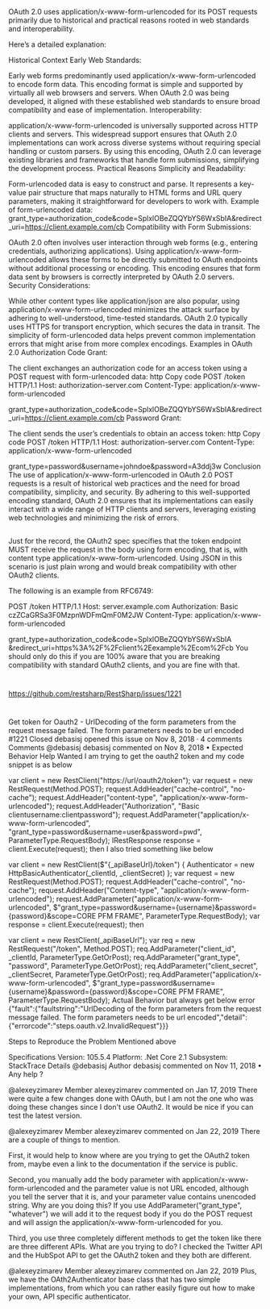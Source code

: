 

OAuth 2.0 uses application/x-www-form-urlencoded for its POST 
requests primarily due to historical and practical reasons rooted in web standards and interoperability. 

Here’s a detailed explanation:

Historical Context
Early Web Standards:

Early web forms predominantly used application/x-www-form-urlencoded to encode form data. This encoding format is simple and supported by virtually all web browsers and servers.
When OAuth 2.0 was being developed, it aligned with these established web standards to ensure broad compatibility and ease of implementation.
Interoperability:

application/x-www-form-urlencoded is universally supported across HTTP clients and servers. This widespread support ensures that OAuth 2.0 implementations can work across diverse systems without requiring special handling or custom parsers.
By using this encoding, OAuth 2.0 can leverage existing libraries and frameworks that handle form submissions, simplifying the development process.
Practical Reasons
Simplicity and Readability:

Form-urlencoded data is easy to construct and parse. It represents a key-value pair structure that maps naturally to HTML forms and URL query parameters, making it straightforward for developers to work with.
Example of form-urlencoded data: grant_type=authorization_code&code=SplxlOBeZQQYbYS6WxSbIA&redirect_uri=https://client.example.com/cb
Compatibility with Form Submissions:

OAuth 2.0 often involves user interaction through web forms (e.g., entering credentials, authorizing applications). Using application/x-www-form-urlencoded allows these forms to be directly submitted to OAuth endpoints without additional processing or encoding.
This encoding ensures that form data sent by browsers is correctly interpreted by OAuth 2.0 servers.
Security Considerations:

While other content types like application/json are also popular, using application/x-www-form-urlencoded minimizes the attack surface by adhering to well-understood, time-tested standards.
OAuth 2.0 typically uses HTTPS for transport encryption, which secures the data in transit. The simplicity of form-urlencoded data helps prevent common implementation errors that might arise from more complex encodings.
Examples in OAuth 2.0
Authorization Code Grant:

The client exchanges an authorization code for an access token using a POST request with form-urlencoded data:
http
Copy code
POST /token HTTP/1.1
Host: authorization-server.com
Content-Type: application/x-www-form-urlencoded

grant_type=authorization_code&code=SplxlOBeZQQYbYS6WxSbIA&redirect_uri=https://client.example.com/cb
Password Grant:

The client sends the user’s credentials to obtain an access token:
http
Copy code
POST /token HTTP/1.1
Host: authorization-server.com
Content-Type: application/x-www-form-urlencoded

grant_type=password&username=johndoe&password=A3ddj3w
Conclusion
The use of application/x-www-form-urlencoded in OAuth 2.0 POST requests is a result of historical web practices and the need for broad compatibility, simplicity, and security. By adhering to this well-supported encoding standard, OAuth 2.0 ensures that its implementations can easily interact with a wide range of HTTP clients and servers, leveraging existing web technologies and minimizing the risk of errors.

##
##

Just for the record, the OAuth2 spec specifies that the token endpoint MUST receive the request in the body using form encoding, that is, with content type application/x-www-form-urlencoded. Using JSON in this scenario is just plain wrong and would break compatibility with other OAuth2 clients.

The following is an example from RFC6749:

POST /token HTTP/1.1
Host: server.example.com
Authorization: Basic czZCaGRSa3F0MzpnWDFmQmF0M2JW
Content-Type: application/x-www-form-urlencoded

grant_type=authorization_code&code=SplxlOBeZQQYbYS6WxSbIA
&redirect_uri=https%3A%2F%2Fclient%2Eexample%2Ecom%2Fcb
You should only do this if you are 100% aware that you are breaking compatibility with standard OAuth2 clients, and you are fine with that.

##
#
https://github.com/restsharp/RestSharp/issues/1221
#
##

Get token for Oauth2 - UrlDecoding of the form parameters from the request message failed. The form parameters needs to be url encoded #1221
Closed
debasisj opened this issue on Nov 8, 2018 · 4 comments
Comments
@debasisj
debasisj commented on Nov 8, 2018 • 
Expected Behavior
Help Wanted
I am trying to get the oauth2 token and my code snippet is as below

var client = new RestClient("https://url/oauth2/token");
        var request = new RestRequest(Method.POST);
        request.AddHeader("cache-control", "no-cache");
        request.AddHeader("content-type", "application/x-www-form-urlencoded");
        request.AddHeader("Authorization", "Basic clientusername:clientpassword");
        request.AddParameter("application/x-www-form-urlencoded", "grant_type=password&username=user&password=pwd", ParameterType.RequestBody);
        IRestResponse response = client.Execute(request);
then I also tried something like below

var client = new RestClient($"{_apiBaseUrl}/token")
            {
                Authenticator = new HttpBasicAuthenticator(_clientId, _clientSecret)
            };
            var request = new RestRequest(Method.POST);
            request.AddHeader("cache-control", "no-cache");
            request.AddHeader("Content-type", "application/x-www-form-urlencoded");
            request.AddParameter("application/x-www-form-urlencoded", $"grant_type=password&username={username}&password={password}&scope=CORE PFM FRAME", ParameterType.RequestBody);
var response = client.Execute(request);
then

var client = new RestClient(_apiBaseUrl");
            var req = new RestRequest("/token", Method.POST);
            req.AddParameter("client_id", _clientId, ParameterType.GetOrPost);
            req.AddParameter("grant_type", "password", ParameterType.GetOrPost);
            req.AddParameter("client_secret", _clientSecret, ParameterType.GetOrPost);
            req.AddParameter("application/x-www-form-urlencoded", $"grant_type=password&username={username}&password={password}&scope=CORE PFM FRAME", ParameterType.RequestBody);
Actual Behavior
but always get below error
{"fault":{"faultstring":"UrlDecoding of the form parameters from the request message failed. The form parameters needs to be url encoded","detail":{"errorcode":"steps.oauth.v2.InvalidRequest"}}}

Steps to Reproduce the Problem
Mentioned above

Specifications
Version: 105.5.4
Platform: .Net Core 2.1
Subsystem:
StackTrace
Details
@debasisj
Author
debasisj commented on Nov 11, 2018 • 
Any help ?

@alexeyzimarev
Member
alexeyzimarev commented on Jan 17, 2019
There were quite a few changes done with OAuth, but I am not the one who was doing these changes since I don't use OAuth2. It would be nice if you can test the latest version.

@alexeyzimarev
Member
alexeyzimarev commented on Jan 22, 2019
There are a couple of things to mention.

First, it would help to know where are you trying to get the OAuth2 token from, maybe even a link to the documentation if the service is public.

Second, you manually add the body parameter with application/x-www-form-urlencoded and the parameter value is not URL encoded, although you tell the server that it is, and your parameter value contains unencoded string. Why are you doing this? If you use AddParameter("grant_type", "whatever") we will add it to the request body if you do the POST request and will assign the application/x-www-form-urlencoded for you.

Third, you use three completely different methods to get the token like there are three different APIs. What are you trying to do? I checked the Twitter API and the HubSpot API to get the OAuth2 token and they both are different.

@alexeyzimarev
Member
alexeyzimarev commented on Jan 22, 2019
Plus, we have the OAth2Authenticator base class that has two simple implementations, from which you can rather easily figure out how to make your own, API specific authenticator.

